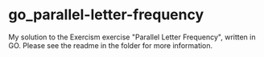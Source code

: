 # go_parallel-letter-frequency
My solution to the Exercism exercise "Parallel Letter Frequency", written in GO. Please see the readme in the folder for more information.
